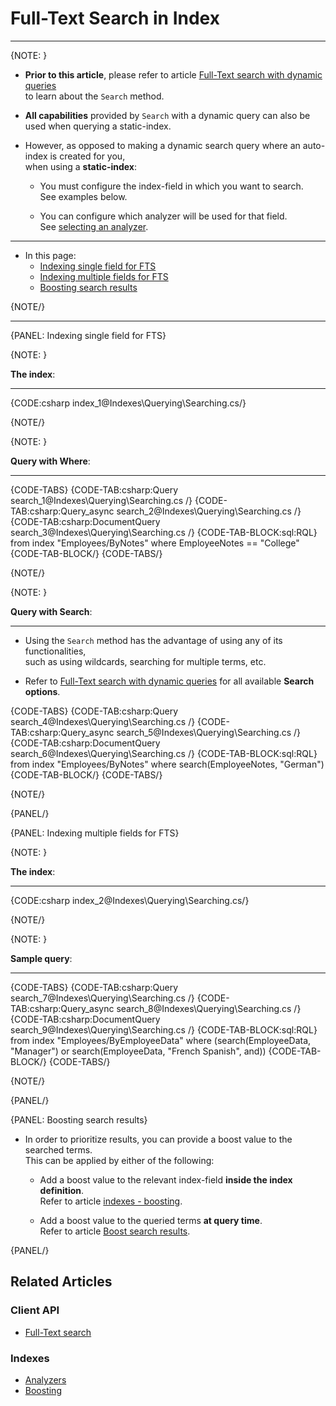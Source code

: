 # Full-Text Search in Index
---

{NOTE: }

* __Prior to this article__, please refer to article [Full-Text search with dynamic queries](../../client-api/session/querying/text-search/full-text-search)  
  to learn about the `Search` method.  

* __All capabilities__ provided by `Search` with a dynamic query can also be used when querying a static-index.

* However, as opposed to making a dynamic search query where an auto-index is created for you,  
  when using a __static-index__:  

    * You must configure the index-field in which you want to search.  
      See examples below.  
      
    * You can configure which analyzer will be used for that field.  
      See [selecting an analyzer](../../indexes/using-analyzers#selecting-an-analyzer-for-a-field).    

---

* In this page:
  * [Indexing single field for FTS](../../indexes/querying/searching#indexing-single-field-for-fts)
  * [Indexing multiple fields for FTS](../../indexes/querying/searching#indexing-multiple-fields-for-fts)
  * [Boosting search results](../../indexes/querying/searching#boosting-search-results)

{NOTE/}

---

{PANEL: Indexing single field for FTS}

{NOTE: }

__The index__:

---

{CODE:csharp index_1@Indexes\Querying\Searching.cs/}

{NOTE/}

{NOTE: }

__Query with Where__:

---

{CODE-TABS}
{CODE-TAB:csharp:Query search_1@Indexes\Querying\Searching.cs /}
{CODE-TAB:csharp:Query_async search_2@Indexes\Querying\Searching.cs /}
{CODE-TAB:csharp:DocumentQuery search_3@Indexes\Querying\Searching.cs /}
{CODE-TAB-BLOCK:sql:RQL}
from index "Employees/ByNotes"
where EmployeeNotes == "College"
{CODE-TAB-BLOCK/}
{CODE-TABS/}

{NOTE/}

{NOTE: }

__Query with Search__:

---

* Using the `Search` method has the advantage of using any of its functionalities,  
  such as using wildcards, searching for multiple terms, etc.  

* Refer to [Full-Text search with dynamic queries](../../client-api/session/querying/text-search/full-text-search) for all available __Search options__.

{CODE-TABS}
{CODE-TAB:csharp:Query search_4@Indexes\Querying\Searching.cs /}
{CODE-TAB:csharp:Query_async search_5@Indexes\Querying\Searching.cs /}
{CODE-TAB:csharp:DocumentQuery search_6@Indexes\Querying\Searching.cs /}
{CODE-TAB-BLOCK:sql:RQL}
from index "Employees/ByNotes"
where search(EmployeeNotes, "German")
{CODE-TAB-BLOCK/}
{CODE-TABS/}

{NOTE/}

{PANEL/}

{PANEL: Indexing multiple fields for FTS}

{NOTE: }

__The index__:

---

{CODE:csharp index_2@Indexes\Querying\Searching.cs/}

{NOTE/}

{NOTE: }

__Sample query__:

---

{CODE-TABS}
{CODE-TAB:csharp:Query search_7@Indexes\Querying\Searching.cs /}
{CODE-TAB:csharp:Query_async search_8@Indexes\Querying\Searching.cs /}
{CODE-TAB:csharp:DocumentQuery search_9@Indexes\Querying\Searching.cs /}
{CODE-TAB-BLOCK:sql:RQL}
from index "Employees/ByEmployeeData"
where (search(EmployeeData, "Manager") or search(EmployeeData, "French Spanish", and))
{CODE-TAB-BLOCK/}
{CODE-TABS/}

{NOTE/}

{PANEL/}

{PANEL: Boosting search results}

* In order to prioritize results, you can provide a boost value to the searched terms.  
  This can be applied by either of the following:

  * Add a boost value to the relevant index-field __inside the index definition__.  
    Refer to article [indexes - boosting](../../indexes/boosting).

  * Add a boost value to the queried terms __at query time__.  
    Refer to article [Boost search results](../../client-api/session/querying/text-search/boost-search-results).

{PANEL/}

## Related Articles

### Client API

- [Full-Text search](../../client-api/session/querying/text-search/full-text-search)

### Indexes

- [Analyzers](../../indexes/using-analyzers)
- [Boosting](../../indexes/boosting)
